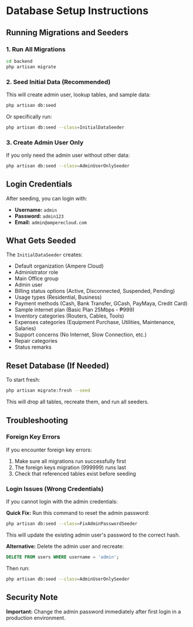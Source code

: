 # Database Setup Instructions

## Running Migrations and Seeders

### 1. Run All Migrations
```bash
cd backend
php artisan migrate
```

### 2. Seed Initial Data (Recommended)
This will create admin user, lookup tables, and sample data:
```bash
php artisan db:seed
```

Or specifically run:
```bash
php artisan db:seed --class=InitialDataSeeder
```

### 3. Create Admin User Only
If you only need the admin user without other data:
```bash
php artisan db:seed --class=AdminUserOnlySeeder
```

## Login Credentials

After seeding, you can login with:
- **Username:** `admin`
- **Password:** `admin123`
- **Email:** `admin@amperecloud.com`

## What Gets Seeded

The `InitialDataSeeder` creates:
- Default organization (Ampere Cloud)
- Administrator role
- Main Office group
- Admin user
- Billing status options (Active, Disconnected, Suspended, Pending)
- Usage types (Residential, Business)
- Payment methods (Cash, Bank Transfer, GCash, PayMaya, Credit Card)
- Sample internet plan (Basic Plan 25Mbps - ₱999)
- Inventory categories (Routers, Cables, Tools)
- Expenses categories (Equipment Purchase, Utilities, Maintenance, Salaries)
- Support concerns (No Internet, Slow Connection, etc.)
- Repair categories
- Status remarks

## Reset Database (If Needed)

To start fresh:
```bash
php artisan migrate:fresh --seed
```

This will drop all tables, recreate them, and run all seeders.

## Troubleshooting

### Foreign Key Errors
If you encounter foreign key errors:
1. Make sure all migrations run successfully first
2. The foreign keys migration (999999) runs last
3. Check that referenced tables exist before seeding

### Login Issues (Wrong Credentials)
If you cannot login with the admin credentials:

**Quick Fix:** Run this command to reset the admin password:
```bash
php artisan db:seed --class=FixAdminPasswordSeeder
```

This will update the existing admin user's password to the correct hash.

**Alternative:** Delete the admin user and recreate:
```sql
DELETE FROM users WHERE username = 'admin';
```
Then run:
```bash
php artisan db:seed --class=AdminUserOnlySeeder
```

## Security Note

**Important:** Change the admin password immediately after first login in a production environment.
